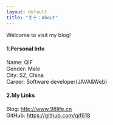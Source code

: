 ```yaml
---
layout: default
title: "关于：About"
---
```

Welcome to visit my blog!

#### 1.Personal Info
Name: QIF  
Gender: Male  
City: SZ, China  
Career: Software developer(JAVA&Web)  

#### 2.My Links
Blog: <http://www.98life.cn>  
GitHub: <https://github.com/qif618>  
